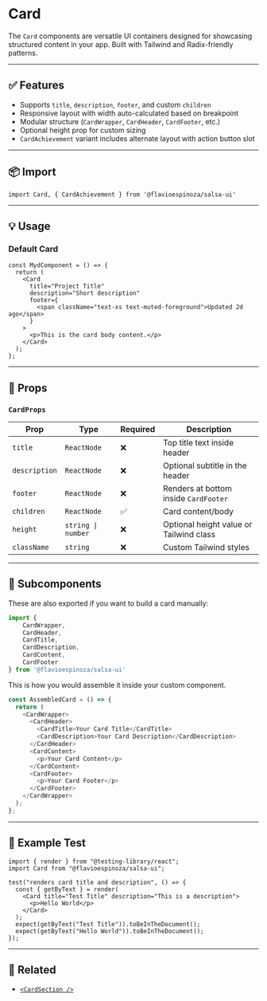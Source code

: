 # Card

The `Card` components are versatile UI containers designed for showcasing structured content in your app. Built with Tailwind and Radix-friendly patterns.

---

## ✅ Features

- Supports `title`, `description`, `footer`, and custom `children`
- Responsive layout with width auto-calculated based on breakpoint
- Modular structure (`CardWrapper`, `CardHeader`, `CardFooter`, etc.)
- Optional height prop for custom sizing
- `CardAchievement` variant includes alternate layout with action button slot

---

## 📦 Import

```tsx
import Card, { CardAchievement } from '@flavioespinoza/salsa-ui'
```

---

## 💡 Usage

### Default Card

```tsx
const MydComponent = () => {
  return (
    <Card
      title="Project Title"
      description="Short description"
      footer={
        <span className="text-xs text-muted-foreground">Updated 2d ago</span>
      }
    >
      <p>This is the card body content.</p>
    </Card>
  );
};
```

---

## 🧾 Props

### `CardProps`

| Prop         | Type               | Required | Description                             |
|--------------|--------------------|----------|-----------------------------------------|
| `title`      | `ReactNode`        | ❌        | Top title text inside header            |
| `description`| `ReactNode`        | ❌        | Optional subtitle in the header         |
| `footer`     | `ReactNode`        | ❌        | Renders at bottom inside `CardFooter`   |
| `children`   | `ReactNode`        | ✅        | Card content/body                       |
| `height`     | `string \| number` | ❌        | Optional height value or Tailwind class |
| `className`  | `string`           | ❌        | Custom Tailwind styles                  |

---

## 🧩 Subcomponents

These are also exported if you want to build a card manually:

```ts
import {
	CardWrapper,
	CardHeader,
	CardTitle,
	CardDescription,
	CardContent,
	CardFooter
} from '@flavioespinoza/salsa-ui'
```

This is how you would assemble it inside your custom component.

```ts
const AssembledCard = () => {
  return (
    <CardWrapper>
      <CardHeader>
        <CardTitle>Your Card Title</CardTitle>
        <CardDescription>Your Card Description</CardDescription>
      </CardHeader>
      <CardContent>
        <p>Your Card Content</p>
      </CardContent>
      <CardFooter>
        <p>Your Card Footer</p>
      </CardFooter>
    </CardWrapper>
  );
};
```

---

## 🧪 Example Test

```tsx
import { render } from "@testing-library/react";
import Card from "@flavioespinoza/salsa-ui";

test("renders card title and description", () => {
  const { getByText } = render(
    <Card title="Test Title" description="This is a description">
      <p>Hello World</p>
    </Card>
  );
  expect(getByText("Test Title")).toBeInTheDocument();
  expect(getByText("Hello World")).toBeInTheDocument();
});
```

---

## 🔗 Related

- [`<CardSection />`](./card-section.md)
